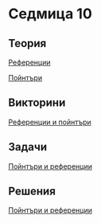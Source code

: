 Седмица 10
=================================

Теория
------
[Референции](https://drive.google.com/file/d/1XEC9ECvcOFD7RN_O3ks3rEx-PQOq-p7q/view?usp=sharing)

[Пойнтъри](https://drive.google.com/file/d/1iuYRTiykAXkQZ6x24VNRncndfKxFX4UF/view?usp=sharing)

Викторини
---------
[Референции и пойнтъри](https://forms.gle/x6QtkLNYxb68xYFU7)

Задачи
------
[Пойнтъри и референции](../tasks/pointers_and_references.md)

Решения
-------
[Пойнтъри и референции](../solutions/pointers_and_references/)

